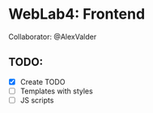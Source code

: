 # WebLab4: Frontend

Collaborator: @AlexValder

## TODO:

- [x] Create TODO
- [ ] Templates with styles
- [ ] JS scripts
